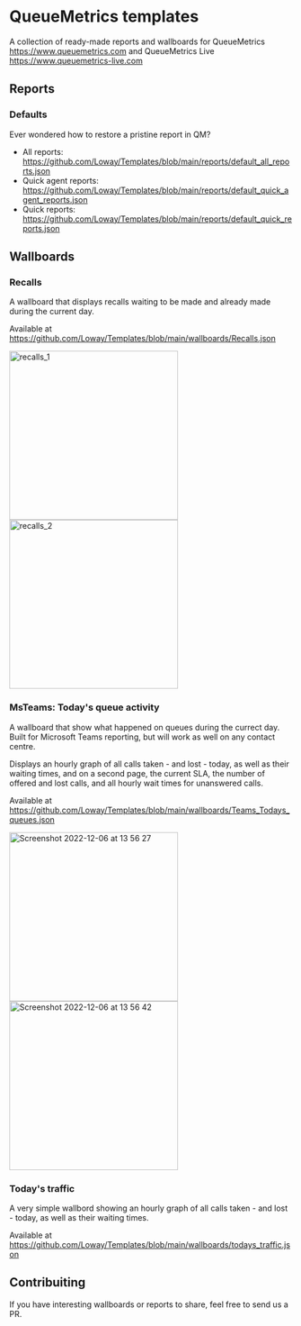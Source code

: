 # QueueMetrics templates

A collection of ready-made reports and wallboards for QueueMetrics https://www.queuemetrics.com and QueueMetrics Live https://www.queuemetrics-live.com



## Reports

### Defaults

Ever wondered how to restore a pristine report in QM? 

- All reports: https://github.com/Loway/Templates/blob/main/reports/default_all_reports.json
- Quick agent reports: https://github.com/Loway/Templates/blob/main/reports/default_quick_agent_reports.json
- Quick reports: https://github.com/Loway/Templates/blob/main/reports/default_quick_reports.json


## Wallboards

### Recalls

A wallboard that displays recalls waiting to be made and already made during the current day.

Available at https://github.com/Loway/Templates/blob/main/wallboards/Recalls.json

<img width="300" alt="recalls_1" src="https://user-images.githubusercontent.com/1101849/197764787-08f8e358-f6c7-47c9-9201-80179d972000.png">
<img width="300" alt="recalls_2" src="https://user-images.githubusercontent.com/1101849/197764794-7c7ab995-17d7-4f80-a12c-75622bc970aa.png">


### MsTeams: Today's queue activity

A wallboard that show what happened on queues during the currect day. Built for Microsoft Teams reporting, but will work
as well on any contact centre.

Displays an hourly graph of all calls taken - and lost - today, as well as their waiting times, and on a second page,
the current SLA, the number of offered and lost calls, and all hourly wait times for unanswered calls.

Available at https://github.com/Loway/Templates/blob/main/wallboards/Teams_Todays_queues.json

<img width="300" alt="Screenshot 2022-12-06 at 13 56 27" src="https://user-images.githubusercontent.com/1101849/205928799-d353e948-2834-43a1-a111-f93547673c33.png">

<img width="300" alt="Screenshot 2022-12-06 at 13 56 42" src="https://user-images.githubusercontent.com/1101849/205928771-487dcc1f-4423-4d82-a838-9f6e67478444.png">

### Today's traffic

A very simple wallbord showing an hourly graph of all calls taken - and lost - today, as well as their waiting times.

Available at https://github.com/Loway/Templates/blob/main/wallboards/todays_traffic.json




## Contribuiting


If you have interesting wallboards or reports to share, feel free to send us a PR.


